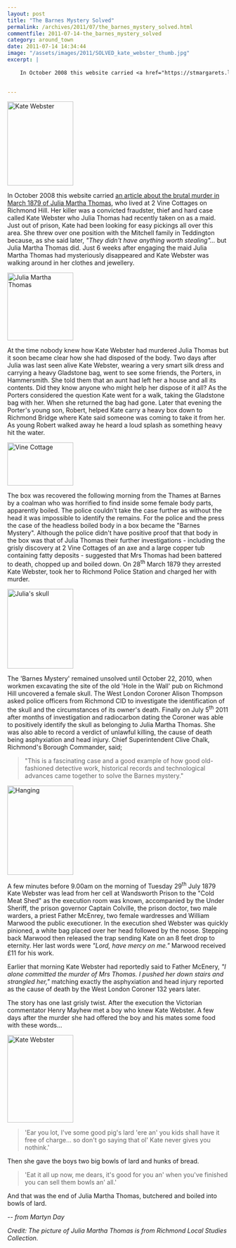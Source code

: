 ```yaml
---
layout: post
title: "The Barnes Mystery Solved"
permalink: /archives/2011/07/the_barnes_mystery_solved.html
commentfile: 2011-07-14-the_barnes_mystery_solved
category: around_town
date: 2011-07-14 14:34:44
image: "/assets/images/2011/SOLVED_kate_webster_thumb.jpg"
excerpt: |
    
    In October 2008 this website carried <a href="https://stmargarets.london/archives/2008/10/the_mistress_the_murderess_and_the_bowl_of_lard.html,">an article about the brutal murder in March 1879 of Julia Martha Thomas</a> who lived at 2 Vine Cottages on Richmond Hill. Her killer was a convicted fraudster, thief and hard case called Kate Webster who Julia Thomas had recently taken on as a maid. Just out of prison, Kate had been looking for easy pickings all over this area. She threw over one position with the Mitchell family in Teddington because, as she said later, _"They didn't have anything worth stealing"..._ but Julia Martha Thomas did. Just 6 weeks after engaging the maid Julia Martha Thomas had mysteriously disappeared and Kate Webster was walking around in her clothes and jewellery.
    

---
```


<a href="/assets/images/2011/SOLVED_kate_webster.jpg" title="See larger version of - Kate Webster"><img src="/assets/images/2011/SOLVED_kate_webster_thumb.jpg" width="150" height="191" alt="Kate Webster" class=" right" /></a>

In October 2008 this website carried [an article about the brutal murder in March 1879 of Julia Martha Thomas](/archives/2008/10/the_mistress_the_murderess_and_the_bowl_of_lard.html), who lived at 2 Vine Cottages on Richmond Hill. Her killer was a convicted fraudster, thief and hard case called Kate Webster who Julia Thomas had recently taken on as a maid. Just out of prison, Kate had been looking for easy pickings all over this area. She threw over one position with the Mitchell family in Teddington because, as she said later, *"They didn't have anything worth stealing"...* but Julia Martha Thomas did. Just 6 weeks after engaging the maid Julia Martha Thomas had mysteriously disappeared and Kate Webster was walking around in her clothes and jewellery.

<a href="/assets/images/2011/SOLVED_Julia-Martha-Thomas.jpg" title="See larger version of - Julia Martha Thomas"><img src="/assets/images/2011/SOLVED_Julia-Martha-Thomas_thumb.jpg" width="150" height="154" alt="Julia Martha Thomas" class=" right" /></a>

At the time nobody knew how Kate Webster had murdered Julia Thomas but it soon became clear how she had disposed of the body. Two days after Julia was last seen alive Kate Webster, wearing a very smart silk dress and carrying a heavy Gladstone bag, went to see some friends, the Porters, in Hammersmith. She told them that an aunt had left her a house and all its contents. Did they know anyone who might help her dispose of it all? As the Porters considered the question Kate went for a walk, taking the Gladstone bag with her. When she returned the bag had gone. Later that evening the Porter's young son, Robert, helped Kate carry a heavy box down to Richmond Bridge where Kate said someone was coming to take it from her. As young Robert walked away he heard a loud splash as something heavy hit the water.

<a href="/assets/images/2011/SOLVED_Vine-Cottage.png" title="See larger version of - Vine Cottage"><img src="/assets/images/2011/SOLVED_Vine-Cottage_thumb.png" width="150" height="98" alt="Vine Cottage" class="photo right" /></a>

The box was recovered the following morning from the Thames at Barnes by a coalman who was horrified to find inside some female body parts, apparently boiled. The police couldn't take the case further as without the head it was impossible to identify the remains. For the police and the press the case of the headless boiled body in a box became the "Barnes Mystery". Although the police didn't have positive proof that that body in the box was that of Julia Thomas their further investigations - including the grisly discovery at 2 Vine Cottages of an axe and a large copper tub containing fatty deposits - suggested that Mrs Thomas had been battered to death, chopped up and boiled down. On 28<sup>th</sup> March 1879 they arrested Kate Webster, took her to Richmond Police Station and charged her with murder.

<a href="/assets/images/2011/SOLVED_Julia_skull.jpg" title="See larger version of - Julia's skull"><img src="/assets/images/2011/SOLVED_Julia_skull_thumb.jpg" width="150" height="181" alt="Julia's skull" class="photo right" /></a>

The 'Barnes Mystery' remained unsolved until October 22, 2010, when workmen excavating the site of the old 'Hole in the Wall' pub on Richmond Hill uncovered a female skull. The West London Coroner Alison Thompson asked police officers from Richmond CID to investigate the identification of the skull and the circumstances of its owner's death. Finally on July 5<sup>th</sup> 2011 after months of investigation and radiocarbon dating the Coroner was able to positively identify the skull as belonging to Julia Martha Thomas. She was also able to record a verdict of unlawful killing, the cause of death being asphyxiation and head injury. Chief Superintendent Clive Chalk, Richmond's Borough Commander, said;

> "This is a fascinating case and a good example of how good old-fashioned detective work, historical records and technological advances came together to solve the Barnes mystery."

<div markdown="1" class="box">
<a href="/assets/images/2011/SOLVED_Hanging.jpg" title="See larger version of - Hanging"><img src="/assets/images/2011/SOLVED_Hanging_thumb.jpg" width="150" height="203" alt="Hanging" class="photo right" /></a>

A few minutes before 9.00am on the morning of Tuesday 29<sup>th</sup> July 1879 Kate Webster was lead from her cell at Wandsworth Prison to the "Cold Meat Shed" as the execution room was known, accompanied by the Under Sheriff, the prison governor Captain Colville, the prison doctor, two male warders, a priest Father McEnrey, two female wardresses and William Marwood the public executioner. In the execution shed Webster was quickly pinioned, a white bag placed over her head followed by the noose. Stepping back Marwood then released the trap sending Kate on an 8 feet drop to eternity. Her last words were *"Lord, have mercy on me."* Marwood received £11 for his work.

Earlier that morning Kate Webster had reportedly said to Father McEnery, *"I alone committed the murder of Mrs Thomas. I pushed her down stairs and strangled her,"* matching exactly the asphyxiation and head injury reported as the cause of death by the West London Coroner 132 years later.

</div>
The story has one last grisly twist. After the execution the Victorian commentator Henry Mayhew met a boy who knew Kate Webster. A few days after the murder she had offered the boy and his mates some food with these words...

<a href="/assets/images/2011/SOLVED_Kate_Webster_sketch.png" title="See larger version of - Kate Webster"><img src="/assets/images/2011/SOLVED_Kate_Webster_sketch_thumb.png" width="150" height="199" alt="Kate Webster" class="photo right" /></a>

> 'Ear you lot, I've some good pig's lard 'ere an' you kids shall have it free of charge... so don't go saying that ol' Kate never gives you nothink.'

Then she gave the boys two big bowls of lard and hunks of bread.

> 'Eat it all up now, me dears, it's good for you an' when you've finished you can sell them bowls an' all.'

And that was the end of Julia Martha Thomas, butchered and boiled into bowls of lard.

<cite>-- from Martyn Day</cite>

*Credit: The picture of Julia Martha Thomas is from Richmond Local Studies Collection.*
